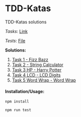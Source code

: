 # TDD-Katas
TDD-Katas solutions

_Tasks_: [Link](https://github.com/garora/TDD-Katas/blob/master/KatasReadme.md)

_Tests_: [File](https://github.com/facetrollex/TDD-Katas/blob/master/test.spec.js)

**Solutions:**
1. [Task 1 - Fizz Bazz](https://github.com/garora/TDD-Katas/blob/master/KatasReadme.md#the-fizzbuzz-kata)
2. [Task 2 - String Calculator](https://github.com/garora/TDD-Katas/blob/master/KatasReadme.md#string-calculator-kata-via-roy-osherove)
3. [Task 3 HP - Harry Potter](https://github.com/garora/TDD-Katas/blob/master/KatasReadme.md#harry-potter-)
4. [Task 4 LCD - LCD Digits](https://github.com/garora/TDD-Katas/blob/master/KatasReadme.md#lcd-digits-)
4. [Task 5 Word Wrap - Word Wrap](https://github.com/garora/TDD-Katas/blob/master/KatasReadme.md#the-word-wrap-kata-via-codingdojo)


#### Installation/Usage:

`npm install`

`npm run test`
